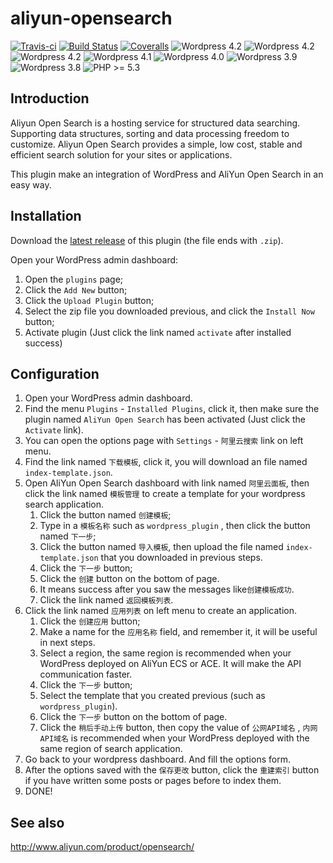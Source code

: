 # aliyun-opensearch

[![Travis-ci](https://scrutinizer-ci.com/g/mr5/aliyun-opensearch/badges/quality-score.png?b=master)](https://scrutinizer-ci.com/g/mr5/aliyun-opensearch/)
[![Build Status](https://travis-ci.org/mr5/aliyun-opensearch.svg)](https://travis-ci.org/mr5/aliyun-opensearch)
[![Coveralls](https://coveralls.io/repos/mr5/aliyun-opensearch/badge.svg?branch=master&service=github)](https://coveralls.io/github/mr5/aliyun-opensearch?branch=master)
![Wordpress 4.2](https://img.shields.io/badge/wordpress-4.4.x-blue.svg)
![Wordpress 4.2](https://img.shields.io/badge/wordpress-4.3.x-blue.svg)
![Wordpress 4.2](https://img.shields.io/badge/wordpress-4.2.x-blue.svg)
![Wordpress 4.1](https://img.shields.io/badge/wordpress-4.1.x-blue.svg)
![Wordpress 4.0](https://img.shields.io/badge/wordpress-4.0.x-blue.svg)
![Wordpress 3.9](https://img.shields.io/badge/wordpress-3.9.x-blue.svg)
![Wordpress 3.8](https://img.shields.io/badge/wordpress-3.8.x-blue.svg)
![PHP >= 5.3](https://img.shields.io/badge/php-%3E=5.3-green.svg)

## Introduction
Aliyun Open Search is a hosting service for structured data searching. Supporting data structures, sorting and data processing freedom to customize. Aliyun Open Search provides a simple, low cost, stable and efficient search solution for your sites or applications.

This plugin make an integration of WordPress and AliYun Open Search in an easy way.

## Installation

Download the [latest release](https://github.com/mr5/aliyun-opensearch/releases) of this plugin (the file ends with `.zip`).

Open your WordPress admin dashboard: 

1. Open the `plugins` page;
2. Click the `Add New` button;
3. Click the `Upload Plugin` button;
4. Select the zip file you downloaded previous, and click the `Install Now` button;
5. Activate plugin (Just click the link named `activate` after installed success)

## Configuration
1. Open your WordPress admin dashboard.
1. Find the menu `Plugins` - `Installed Plugins`, click it, then make sure the plugin named `AliYun Open Search` has been activated (Just click the `Activate` link).
1. You can open the options page with `Settings` - `阿里云搜索` link on left menu. 
1. Find the link named `下载模板`,  click it, you will download an file named `index-template.json`.
1. Open AliYun Open Search dashboard with link named `阿里云面板`,  then click the link named `模板管理` to create a template for your wordpress search application.
	1. Click the button named `创建模板`;
	1. Type in a `模板名称` such as `wordpress_plugin` , then click the button named `下一步`;
	1. Click the button named `导入模板`, then upload the file named `index-template.json` that you downloaded in previous steps. 
	2. Click the `下一步` button;
	3. Click the `创建` button on the bottom of page.
	4. It means success after you saw the messages like`创建模板成功`.
	5. Click the link named `返回模板列表`.
1. Click the link named `应用列表` on left menu to create an application.
	1. Click the `创建应用` button;
	2. Make a name for the `应用名称` field, and remember it, it will be useful in next steps.
	3. Select a region, the same region is recommended when your WordPress deployed on AliYun ECS or ACE. It will make the API communication faster.
	4. Click the `下一步` button;
	5. Select the template that you created previous (such as `wordpress_plugin`).
	6. Click the `下一步` button on the bottom of page.
	7. Click the `稍后手动上传` button, then copy the value of `公网API域名` , `内网API域名` is recommended when your WordPress deployed with the same region of  search application.
1. Go back to your wordpress dashboard. And fill the options form.
2. After the options saved with the `保存更改` button,  click the `重建索引` button if you have written some posts or pages before to index them.
1. DONE!


## See also
http://www.aliyun.com/product/opensearch/
